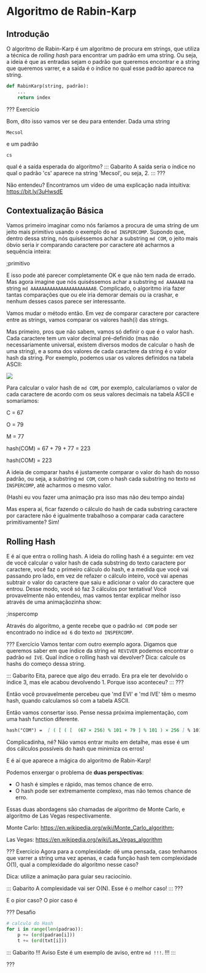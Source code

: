 Algoritmo de Rabin-Karp
=============

Introdução
----------
O algoritmo de Rabin-Karp é um algoritmo de procura em strings, que utiliza a técnica de _rolling hash_ para encontrar um padrão em uma string. Ou seja, a ideia é que as entradas sejam o padrão que queremos encontrar e a string que queremos varrer, e a saída é o índice no qual esse padrão aparece na string.

```py
def RabinKarp(string, padrão):
    ...
    return index
```

??? Exercício

Bom, dito isso vamos ver se deu para entender. Dada uma string
```
Mecsol
```
e um padrão 
```
cs
```
qual é a saída esperada do algoritmo?
::: Gabarito
A saída seria o índice no qual o padrão 'cs' aparece na string 'Mecsol', ou seja, 2.
:::
???

Não entendeu? Encontramos um vídeo de uma explicação nada intuitiva: <https://bit.ly/3uHwsdE>

  
Contextualização Básica
---------------

Vamos primeiro imaginar como nós faríamos a procura de uma string de um jeito mais primitivo usando o exemplo do `md INSPERCOMP`. Supondo que, dentro dessa string, nós quiséssemos achar a substring `md COM`, o jeito mais óbvio seria ir comparando caractere por caractere até acharmos a sequência inteira:

;primitivo

E isso pode até parecer completamente OK e que não tem nada de errado. Mas agora imagine que nós quiséssemos achar a substring `md AAAAAAB` na string `md AAAAAAAAAAAAAAAAAAAAAAAB`. Complicado, o algoritmo iria fazer tantas comparações que ou ele iria demorar demais ou ia crashar, e nenhum desses casos parece ser interessante. 

Vamos mudar o método então. Em vez de comparar caractere por caractere entre as strings, vamos comparar os valores hash(i) das strings.

Mas primeiro, pros que não sabem, vamos só definir o que é o valor hash. Cada caractere tem um valor decimal pré-definido (mas não necessariamente universal, existem diversos modos de calcular o hash de uma string), e a soma dos valores de cada caractere da string é o valor hash da string. Por exemplo, podemos usar os valores definidos na tabela ASCII:

![](ASCII.png)

Para calcular o valor hash de `md COM`, por exemplo, calcularíamos o valor de cada caractere de acordo com os seus valores decimais na tabela ASCII e somaríamos:

C = 67

O = 79

M = 77

hash(COM) = 67 + 79 + 77 = 223

hash(COM) = 223

A ideia de comparar hashs é justamente comparar o valor do hash do nosso padrão, ou seja, a substring `md COM`, com o hash cada substring no texto `md INSPERCOMP`, até acharmos o mesmo valor. 

(Hashi eu vou fazer uma animação pra isso mas não deu tempo ainda)

Mas espera aí, ficar fazendo o cálculo do hash de cada substring caractere por caractere não é igualmente trabalhoso a comparar cada caractere primitivamente? Sim!

Rolling Hash
---------------

E é aí que entra o rolling hash. A ideia do rolling hash é a seguinte: em vez de você calcular o valor hash de cada substring do texto caractere por caractere, você faz o primeiro cálculo do hash, e a medida que você vai passando pro lado, em vez de refazer o cálculo inteiro, você vai apenas subtrair o valor do caractere que saiu e adicionar o valor do caractere que entrou. Desse modo, você só faz 3 cálculos por tentativa! Você provavelmente não entendeu, mas vamos tentar explicar melhor isso através de uma animaçãozinha show:

;inspercomp

Através do algoritmo, a gente recebe que o padrão `md COM` pode ser encontrado no índice `md 6` do texto `md INSPERCOMP`.

??? Exercício
Vamos tentar com outro exemplo agora. Digamos que queremos saber em que índice da string `md REVIVER` podemos encontrar o padrão `md IVE`. Qual índice o rolling hash vai devolver?
Dica: calcule os hashs do começo dessa string.

::: Gabarito
Eita, parece que algo deu errado. Era pra ele ter devolvido o índice 3, mas ele acabou devolvendo 1. Porque isso aconteceu?
:::
???

Então você provavelmente percebeu que 'md EVI' e 'md IVE' têm o mesmo hash, quando calculamos só com a tabela ASCII.

Então vamos consertar isso. Pense nessa próxima implementação, com uma hash function diferente.
```md
hash("COM") =  [ ( [ ( [  (67 × 256) % 101 + 79 ] % 101 ) × 256 ] % 101 ) + 77 ] % 101 = 4
```

Complicadinha, né? Não vamos entrar muito em detalhe, mas esse é um dos cálculos possíveis do hash que minimiza os erros!

E é aí que aparece a mágica do algoritmo de Rabin-Karp!


Podemos enxergar o problema de **duas perspectivas**:
* O hash é simples e rápido, mas temos chance de erro.
* O hash pode ser extremamente complexo, mas não temos chance de erro.

Essas duas abordagens são chamadas de algoritmo de Monte Carlo, e algoritmo de Las Vegas respectivamente.

Monte Carlo: <https://en.wikipedia.org/wiki/Monte_Carlo_algorithm>;

Las Vegas: <https://en.wikipedia.org/wiki/Las_Vegas_algorithm>


??? Exercício
Agora para a complexidade: dê uma pensada, caso tenhamos que varrer a string uma vez apenas, e cada função hash tem complexidade O(1), qual a complexidade do algoritmo nesse caso?

Dica: utilize a animação para guiar seu raciocínio.

::: Gabarito
A complexidade vai ser O(N). Esse é o melhor caso!
:::
???

E o pior caso? O pior caso é 

??? Desafio
``` py
# calculo do Hash
for i in range(len(padrao)):
    p += (ord(padrao[i]))
    t += (ord(txt[i]))
``` 

::: Gabarito
!!! Aviso
Este é um exemplo de aviso, entre `md !!!`.
!!!
:::

???



